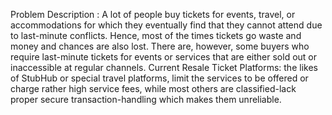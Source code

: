 Problem Description :
A lot of people buy tickets for events, travel, or accommodations for which they eventually find that they cannot attend due to last-minute conflicts. Hence, most of the times tickets go waste and money and chances are also lost. There are, however, some buyers who require last-minute tickets for events or services that are either sold out or inaccessible at regular channels. Current Resale Ticket Platforms: the likes of StubHub or special travel platforms, limit the services to be offered or charge rather high service fees, while most others are classified-lack proper secure transaction-handling which makes them unreliable.
